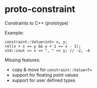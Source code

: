 proto-constraint
================

Constraints to C++ (prototype)

Example:

    constraint::Value<int> x, y;
    rel(x + x == y && y + 1 == x - 1);
    std::cout << x << ", " << y; // -2, -4

Missing features:

- copy & move for `constraint::Value<T>`
- support for floating point values
- support for user defined types
